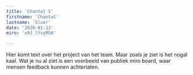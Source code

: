 ```yaml
---
title: 'Chantal S'
firstname: 'Chantal'
lastname: 'Sluer'
date: '2020-01-13'
miro: 'o9J_lYvyM5A'

---
```


Hier komt text over het project van het team. Maar zoals je ziet is het nogal kaal. Wat je nu al ziet is een voorbeeld van publiek miro board, waar mensen feedback kunnen achterlaten.


